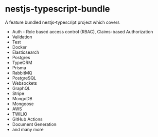 # nestjs-typescript-bundle

A feature bundled nestjs-typescript project which covers

- Auth - Role based access control (RBAC), Claims-based Authorization
- Validation
- Test
- Docker
- Elasticsearch
- Postgres
- TypeORM
- Prisma
- RabbitMQ
- PostgreSQL
- Websockets
- GraphQL
- Stripe
- MongoDB
- Mongoose
- AWS
- TWILIO
- GitHub Actions
- Document Generation
- and many more
